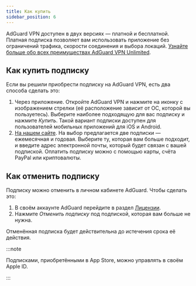 ```yaml
---
title: Как купить
sidebar_position: 6
---
```


AdGuard VPN доступен в двух версиях — платной и бесплатной. Платная подписка позволяет вам использовать приложение без ограничений трафика, скорости соединения и выбора локаций. [Узнайте больше обо всех преимуществах AdGuard VPN Unlimited](/general/free-vs-unlimited).

## Как купить подписку

Если вы решили приобрести подписку на AdGuard VPN, есть два способа сделать это:

1. Через приложение. Откройте AdGuard VPN и нажмите на иконку с изображением стрелки (её расположение зависит от ОС, которой вы пользуетесь). Выберите наиболее подходящую для вас подписку и нажмите *Купить*. Такой вариант подписки доступен для пользователей мобильных приложений для iOS и Android.
2. [На нашем сайте](https://adguard-vpn.com/license.html). На выбор предлагается две подписки — ежемесячная и годовая. Выберите ту, которая вам больше подходит, и введите адрес электронной почты, который будет связан с вашей подпиской. Оплатить подписку можно с помощью карты, счёта PayPal или криптовалюты.

## Как отменить подписку

Подписку можно отменить в личном кабинете AdGuard. Чтобы сделать это:

 1. В своём аккаунте AdGuard перейдите в раздел [Лицензии](https://adguardaccount.com/account/licenses).
 1. Нажмите *Отменить подписку* под подпиской, которая вам больше не нужна.

Отменённая подписка будет действительна до истечения срока её действия.

:::note

Подписками, приобретёнными в App Store, можно управлять в своём Apple ID.

:::
